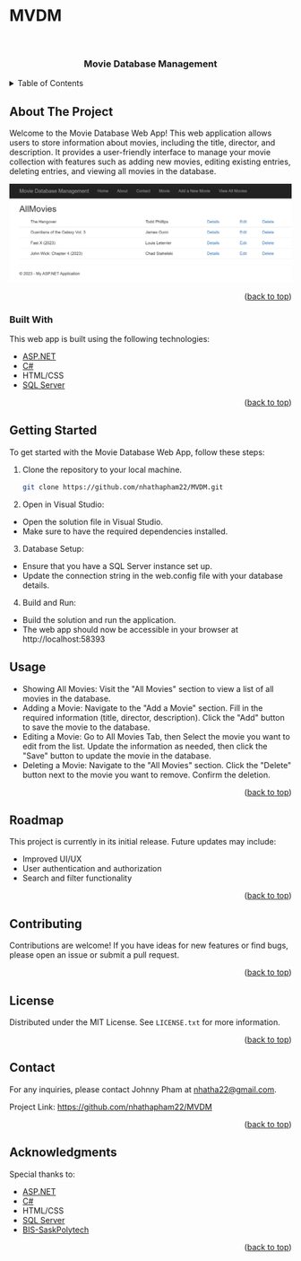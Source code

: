 # MVDM

<a name="readme-top"></a>


<!-- PROJECT LOGO -->
<br />
<div align="center">
  

  <h3 align="center">Movie Database Management</h3>


</div>



<!-- TABLE OF CONTENTS -->
<details>
  <summary>Table of Contents</summary>
  <ol>
    <li>
      <a href="#about-the-project">About The Project</a>
      <ul>
        <li><a href="#built-with">Built With</a></li>
      </ul>
    </li>
    <li>
      <a href="#getting-started">Getting Started</a>
    </li>
    <li><a href="#usage">Usage</a></li>
    <li><a href="#roadmap">Roadmap</a></li>
    <li><a href="#contributing">Contributing</a></li>
    <li><a href="#license">License</a></li>
    <li><a href="#contact">Contact</a></li>
    <li><a href="#acknowledgments">Acknowledgments</a></li>
  </ol>
</details>



<!-- ABOUT THE PROJECT -->
## About The Project

Welcome to the Movie Database Web App! This web application allows users to store information about movies, including the title, director, and description. It provides a user-friendly interface to manage your movie collection with features such as adding new movies, editing existing entries, deleting entries, and viewing all movies in the database.

![Movie Database Management](https://github.com/nhathapham22/MVDM/blob/main/img/web%20app%20screenshot.png)

<p align="right">(<a href="#readme-top">back to top</a>)</p>

### Built With

This web app is built using the following technologies:

* [ASP.NET](https://dotnet.microsoft.com/en-us/apps/aspnet)
* [C#](https://docs.microsoft.com/en-us/dotnet/csharp/)
* HTML/CSS
* [SQL Server](https://www.microsoft.com/en-ca/sql-server/sql-server-downloads)

<p align="right">(<a href="#readme-top">back to top</a>)</p>



<!-- GETTING STARTED -->
## Getting Started

To get started with the Movie Database Web App, follow these steps:


1. Clone the repository to your local machine.
   ```sh
   git clone https://github.com/nhathapham22/MVDM.git
   ```
2. Open in Visual Studio:

* Open the solution file in Visual Studio.
* Make sure to have the required dependencies installed.
3. Database Setup:
* Ensure that you have a SQL Server instance set up.
* Update the connection string in the web.config file with your database details.
4. Build and Run:
* Build the solution and run the application.
* The web app should now be accessible in your browser at http://localhost:58393


<!-- USAGE EXAMPLES -->
## Usage
* Showing All Movies:
Visit the "All Movies" section to view a list of all movies in the database.
* Adding a Movie:
Navigate to the "Add a Movie" section.
Fill in the required information (title, director, description).
Click the "Add" button to save the movie to the database.
* Editing a Movie:
Go to All Movies Tab, then Select the movie you want to edit from the list.
Update the information as needed, then click the "Save" button to update the movie in the database.
* Deleting a Movie:
Navigate to the "All Movies" section.
Click the "Delete" button next to the movie you want to remove.
Confirm the deletion.


<p align="right">(<a href="#readme-top">back to top</a>)</p>



<!-- ROADMAP -->
## Roadmap

This project is currently in its initial release. Future updates may include:

* Improved UI/UX
* User authentication and authorization
* Search and filter functionality

<p align="right">(<a href="#readme-top">back to top</a>)</p>



<!-- CONTRIBUTING -->
## Contributing

Contributions are welcome! If you have ideas for new features or find bugs, please open an issue or submit a pull request.

<p align="right">(<a href="#readme-top">back to top</a>)</p>



<!-- LICENSE -->
## License

Distributed under the MIT License. See `LICENSE.txt` for more information.

<p align="right">(<a href="#readme-top">back to top</a>)</p>



<!-- CONTACT -->
## Contact

For any inquiries, please contact Johnny Pham at nhatha22@gmail.com.

Project Link: https://github.com/nhathapham22/MVDM

<p align="right">(<a href="#readme-top">back to top</a>)</p>



<!-- ACKNOWLEDGMENTS -->
## Acknowledgments

Special thanks to:
* [ASP.NET](https://dotnet.microsoft.com/en-us/apps/aspnet)
* [C#](https://docs.microsoft.com/en-us/dotnet/csharp/)
* HTML/CSS
* [SQL Server](https://www.microsoft.com/en-ca/sql-server/sql-server-downloads)
* [BIS-SaskPolytech](https://saskpolytech.ca/)


<p align="right">(<a href="#readme-top">back to top</a>)</p>



<!-- MARKDOWN LINKS & IMAGES -->
<!-- https://www.markdownguide.org/basic-syntax/#reference-style-links -->
[contributors-shield]: https://img.shields.io/github/contributors/othneildrew/Best-README-Template.svg?style=for-the-badge
[contributors-url]: https://github.com/othneildrew/Best-README-Template/graphs/contributors
[forks-shield]: https://img.shields.io/github/forks/othneildrew/Best-README-Template.svg?style=for-the-badge
[forks-url]: https://github.com/othneildrew/Best-README-Template/network/members
[stars-shield]: https://img.shields.io/github/stars/othneildrew/Best-README-Template.svg?style=for-the-badge
[stars-url]: https://github.com/othneildrew/Best-README-Template/stargazers
[issues-shield]: https://img.shields.io/github/issues/othneildrew/Best-README-Template.svg?style=for-the-badge
[issues-url]: https://github.com/othneildrew/Best-README-Template/issues
[license-shield]: https://img.shields.io/github/license/othneildrew/Best-README-Template.svg?style=for-the-badge
[license-url]: https://github.com/othneildrew/Best-README-Template/blob/master/LICENSE.txt
[linkedin-shield]: https://img.shields.io/badge/-LinkedIn-black.svg?style=for-the-badge&logo=linkedin&colorB=555
[linkedin-url]: https://linkedin.com/in/othneildrew
[product-screenshot]: images/screenshot.png
[Next.js]: https://img.shields.io/badge/next.js-000000?style=for-the-badge&logo=nextdotjs&logoColor=white
[Next-url]: https://nextjs.org/
[React.js]: https://img.shields.io/badge/React-20232A?style=for-the-badge&logo=react&logoColor=61DAFB
[React-url]: https://reactjs.org/
[Vue.js]: https://img.shields.io/badge/Vue.js-35495E?style=for-the-badge&logo=vuedotjs&logoColor=4FC08D
[Vue-url]: https://vuejs.org/
[Angular.io]: https://img.shields.io/badge/Angular-DD0031?style=for-the-badge&logo=angular&logoColor=white
[Angular-url]: https://angular.io/
[Svelte.dev]: https://img.shields.io/badge/Svelte-4A4A55?style=for-the-badge&logo=svelte&logoColor=FF3E00
[Svelte-url]: https://svelte.dev/
[Laravel.com]: https://img.shields.io/badge/Laravel-FF2D20?style=for-the-badge&logo=laravel&logoColor=white
[Laravel-url]: https://laravel.com
[Bootstrap.com]: https://img.shields.io/badge/Bootstrap-563D7C?style=for-the-badge&logo=bootstrap&logoColor=white
[Bootstrap-url]: https://getbootstrap.com
[JQuery.com]: https://img.shields.io/badge/jQuery-0769AD?style=for-the-badge&logo=jquery&logoColor=white
[JQuery-url]: https://jquery.com 
